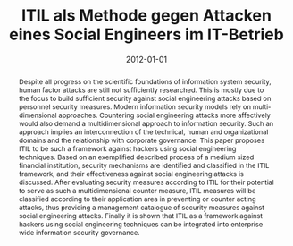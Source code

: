 ---
abstract: Despite all progress on the scientific foundations of information system
  security, human factor attacks are still not sufficiently researched. This is mostly
  due to the focus to build sufficient security against social engineering attacks
  based on personnel security measures. Modern information security models rely on
  multi- dimensional approaches. Countering social engineering attacks more affectively
  would also demand a multidimensional approach to information security. Such an approach
  implies an interconnection of the technical, human and organizational domains and
  the relationship with corporate governance. This paper proposes ITIL to be such
  a framework against hackers using social engineering techniques. Based on an exemplified
  described process of a medium sized financial institution, security mechanisms are
  identified and classified in the ITIL framework, and their effectiveness against
  social engineering attacks is discussed. After evaluating security measures according
  to ITIL for their potential to serve as such a multidimensional counter measure,
  ITIL measures will be classified according to their application area in preventing
  or counter acting attacks, thus providing a management catalogue of security measures
  against social engineering attacks. Finally it is shown that ITIL as a framework
  against hackers using social engineering techniques can be integrated into enterprise
  wide information security governance.
authors:
- Andreas Ehringfeld
date: '2012-01-01'
featured: false
links:
- name: Publik
  url: https://publik.tuwien.ac.at/showentry.php?ID=215666&lang=1
publication_types:
- '7'
publishDate: '2012-01-01'
title: ITIL als Methode gegen Attacken eines Social Engineers im IT-Betrieb
url_pdf: ''
---